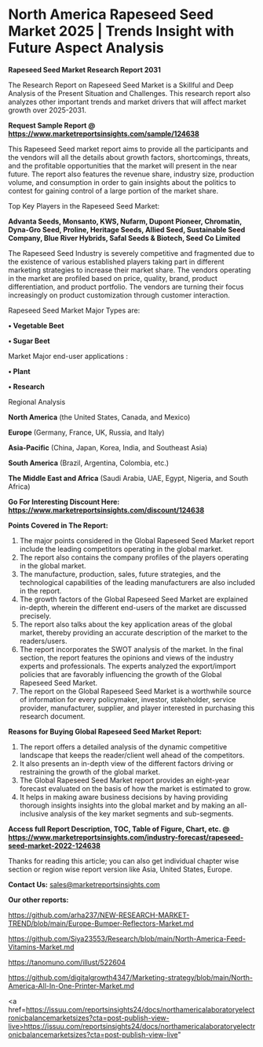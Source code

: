 # North America Rapeseed Seed Market 2025 | Trends Insight with Future Aspect Analysis

<strong>Rapeseed Seed Market Research Report 2031</strong>

The Research Report on Rapeseed Seed Market is a Skillful and Deep Analysis of the Present Situation and Challenges. This research report also analyzes other important trends and market drivers that will affect market growth over 2025-2031.

<strong>Request Sample Report @ <a href=https://www.marketreportsinsights.com/sample/124638>https://www.marketreportsinsights.com/sample/124638</a></strong>

This Rapeseed Seed market report aims to provide all the participants and the vendors will all the details about growth factors, shortcomings, threats, and the profitable opportunities that the market will present in the near future. The report also features the revenue share, industry size, production volume, and consumption in order to gain insights about the politics to contest for gaining control of a large portion of the market share.

Top Key Players in the Rapeseed Seed Market:

<strong>Advanta Seeds, Monsanto, KWS, Nufarm, Dupont Pioneer, Chromatin, Dyna-Gro Seed, Proline, Heritage Seeds, Allied Seed, Sustainable Seed Company, Blue River Hybrids, Safal Seeds & Biotech, Seed Co Limited</strong>

The Rapeseed Seed Industry is severely competitive and fragmented due to the existence of various established players taking part in different marketing strategies to increase their market share. The vendors operating in the market are profiled based on price, quality, brand, product differentiation, and product portfolio. The vendors are turning their focus increasingly on product customization through customer interaction.

Rapeseed Seed Market Major Types are:

<strong>• Vegetable Beet

• Sugar Beet</strong>

Market Major end-user applications :

<strong>• Plant

• Research</strong>

Regional Analysis

</u><strong><b>North America</b></strong> (the United States, Canada, and Mexico)

<strong><b>Europe </b></strong>(Germany, France, UK, Russia, and Italy)

<strong><b>Asia-Pacific</b></strong> (China, Japan, Korea, India, and Southeast Asia)

<strong><b>South America</b></strong> (Brazil, Argentina, Colombia, etc.)

<strong><b>The Middle East and Africa</b></strong> (Saudi Arabia, UAE, Egypt, Nigeria, and South Africa)

<strong>Go For Interesting Discount Here: <a href=https://www.marketreportsinsights.com/discount/124638>https://www.marketreportsinsights.com/discount/124638</a></strong>

<strong>Points Covered in The Report:</strong>
<ol>
  <li>The major points considered in the Global Rapeseed Seed Market report include the leading competitors operating in the global market.</li>
  <li>The report also contains the company profiles of the players operating in the global market.</li>
  <li>The manufacture, production, sales, future strategies, and the technological capabilities of the leading manufacturers are also included in the report.</li>
  <li>The growth factors of the Global Rapeseed Seed Market are explained in-depth, wherein the different end-users of the market are discussed precisely.</li>
  <li>The report also talks about the key application areas of the global market, thereby providing an accurate description of the market to the readers/users.</li>
  <li>The report incorporates the SWOT analysis of the market. In the final section, the report features the opinions and views of the industry experts and professionals. The experts analyzed the export/import policies that are favorably influencing the growth of the Global Rapeseed Seed Market.</li>
  <li>The report on the Global Rapeseed Seed Market is a worthwhile source of information for every policymaker, investor, stakeholder, service provider, manufacturer, supplier, and player interested in purchasing this research document.</li>
</ol>
<strong>Reasons for Buying Global Rapeseed Seed Market Report:</strong>

<ol>
  <li>The report offers a detailed analysis of the dynamic competitive landscape that keeps the reader/client well ahead of the competitors.</li>
  <li>It also presents an in-depth view of the different factors driving or restraining the growth of the global market.</li>
  <li>The Global Rapeseed Seed Market report provides an eight-year forecast evaluated on the basis of how the market is estimated to grow.</li>
  <li>It helps in making aware business decisions by having providing thorough insights insights into the global market and by making an all-inclusive analysis of the key market segments and sub-segments.</li>
</ol>
<strong>Access full Report Description, TOC, Table of Figure, Chart, etc. @ <a href=https://www.marketreportsinsights.com/industry-forecast/rapeseed-seed-market-2022-124638>https://www.marketreportsinsights.com/industry-forecast/rapeseed-seed-market-2022-124638</a></strong>


Thanks for reading this article; you can also get individual chapter wise section or region wise report version like Asia, United States, Europe.

<strong>Contact Us:</strong>
sales@marketreportsinsights.com

<strong>Our other reports:</strong>

<a href=https://github.com/arha237/NEW-RESEARCH-MARKET-TREND/blob/main/Europe-Bumper-Reflectors-Market.md>https://github.com/arha237/NEW-RESEARCH-MARKET-TREND/blob/main/Europe-Bumper-Reflectors-Market.md</a>

<a href=https://github.com/Siya23553/Research/blob/main/North-America-Feed-Vitamins-Market.md>https://github.com/Siya23553/Research/blob/main/North-America-Feed-Vitamins-Market.md</a>

<a href=https://tanomuno.com/illust/522604>https://tanomuno.com/illust/522604</a>

<a href=https://github.com/digitalgrowth4347/Marketing-strategy/blob/main/North-America-All-In-One-Printer-Market.md>https://github.com/digitalgrowth4347/Marketing-strategy/blob/main/North-America-All-In-One-Printer-Market.md</a>

<a href=https://issuu.com/reportsinsights24/docs/northamericalaboratoryelectronicbalancemarketsizes?cta=post-publish-view-live>https://issuu.com/reportsinsights24/docs/northamericalaboratoryelectronicbalancemarketsizes?cta=post-publish-view-live</a>"

